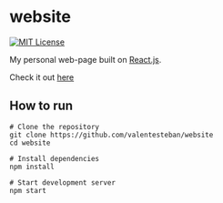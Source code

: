 # website
[![MIT License](https://img.shields.io/badge/license-MIT-blue)](LICENSE)

My personal web-page built on [React.js](https://reactjs.org/).

Check it out [here](https://valentesteban.me)

## How to run
```shell
# Clone the repository
git clone https://github.com/valentesteban/website
cd website

# Install dependencies
npm install

# Start development server
npm start
```
